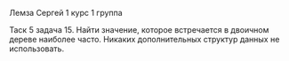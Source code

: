 Лемза Сергей 1 курс 1 группа

Таск 5 задача 15. Найти значение, которое встречается в двоичном дереве наиболее часто.	
Никаких дополнительных структур данных не использовать.
